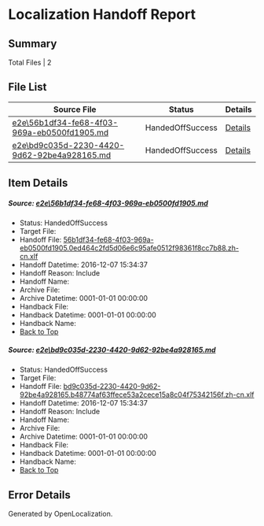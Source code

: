 # <a name='report-top'></a> Localization Handoff Report

## Summary
 Total Files | 2

## File List
 Source File | Status | Details 
 ----------- | ------ | ------- 
 [e2e\56b1df34-fe68-4f03-969a-eb0500fd1905.md](https://github.com/OpenLocalizationTestOrg/ol-test0/blob/33b113211be3f455d470d27bfe94e738442b626f/e2e/56b1df34-fe68-4f03-969a-eb0500fd1905.md) | HandedOffSuccess | [Details](#849ec980ffab7ca574f9d8d6f161142b004ae38b1)
 [e2e\bd9c035d-2230-4420-9d62-92be4a928165.md](https://github.com/OpenLocalizationTestOrg/ol-test0/blob/33b113211be3f455d470d27bfe94e738442b626f/e2e/bd9c035d-2230-4420-9d62-92be4a928165.md) | HandedOffSuccess | [Details](#6d4a51d7ab5e62fcb994f59768411bee10ee14062)

## Item Details
##### <a name='849ec980ffab7ca574f9d8d6f161142b004ae38b1'></a> Source: [e2e\56b1df34-fe68-4f03-969a-eb0500fd1905.md](https://github.com/OpenLocalizationTestOrg/ol-test0/blob/33b113211be3f455d470d27bfe94e738442b626f/e2e/56b1df34-fe68-4f03-969a-eb0500fd1905.md)
* Status: HandedOffSuccess
* Target File: 
* Handoff File: [56b1df34-fe68-4f03-969a-eb0500fd1905.0ed464c2fd5d06e6c95afe0512f98361f8cc7b88.zh-cn.xlf](https://github.com/OpenLocalizationTestOrg/ol-test0-handoff/blob/414c83ec80c285799d2d0d47cddd56a5b594de35/ol-handoff/OpenLocalizationTestOrg/ol-test0-zhcn/qimu/ht/56b1df34-fe68-4f03-969a-eb0500fd1905.0ed464c2fd5d06e6c95afe0512f98361f8cc7b88.zh-cn.xlf)
* Handoff Datetime: 2016-12-07 15:34:37
* Handoff Reason: Include
* Handoff Name: 
* Archive File: 
* Archive Datetime: 0001-01-01 00:00:00
* Handback File: 
* Handback Datetime: 0001-01-01 00:00:00
* Handback Name: 
* [Back to Top](#report-top)

##### <a name='6d4a51d7ab5e62fcb994f59768411bee10ee14062'></a> Source: [e2e\bd9c035d-2230-4420-9d62-92be4a928165.md](https://github.com/OpenLocalizationTestOrg/ol-test0/blob/33b113211be3f455d470d27bfe94e738442b626f/e2e/bd9c035d-2230-4420-9d62-92be4a928165.md)
* Status: HandedOffSuccess
* Target File: 
* Handoff File: [bd9c035d-2230-4420-9d62-92be4a928165.b48774af63ffece53a2cece15a8c04f75342156f.zh-cn.xlf](https://github.com/OpenLocalizationTestOrg/ol-test0-handoff/blob/414c83ec80c285799d2d0d47cddd56a5b594de35/ol-handoff/OpenLocalizationTestOrg/ol-test0-zhcn/qimu/ht/bd9c035d-2230-4420-9d62-92be4a928165.b48774af63ffece53a2cece15a8c04f75342156f.zh-cn.xlf)
* Handoff Datetime: 2016-12-07 15:34:37
* Handoff Reason: Include
* Handoff Name: 
* Archive File: 
* Archive Datetime: 0001-01-01 00:00:00
* Handback File: 
* Handback Datetime: 0001-01-01 00:00:00
* Handback Name: 
* [Back to Top](#report-top)


## Error Details

Generated by OpenLocalization.
